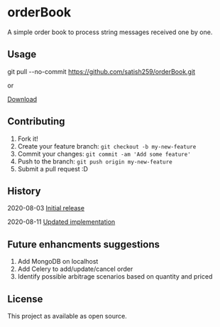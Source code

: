 # orderBook

A simple order book to process string messages received one by one.

## Usage

git pull --no-commit https://github.com/satish259/orderBook.git

or

[Download](https://github.com/satish259/orderBook/archive/master.zip)

## Contributing

1. Fork it!
2. Create your feature branch: `git checkout -b my-new-feature`
3. Commit your changes: `git commit -am 'Add some feature'`
4. Push to the branch: `git push origin my-new-feature`
5. Submit a pull request :D

## History
2020-08-03 [Initial release](https://github.com/satish259/orderBook/commit/e799584601bf9d6e1365673225c8c6b63a4f1c88)

2020-08-11 [Updated implementation](https://github.com/satish259/orderBook/archive/master.zip)

## Future enhancments suggestions
1) Add MongoDB on localhost 
2) Add Celery to add/update/cancel order
3) Identify possible arbitrage scenarios based on quantity and priced

## License

This project as available as open source.
